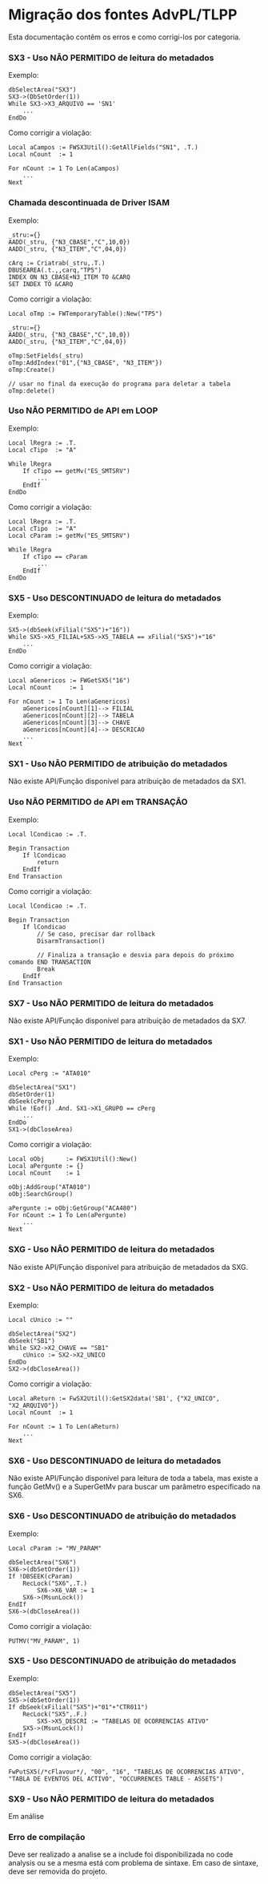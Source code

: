 
# Migração dos fontes AdvPL/TLPP

Esta documentação contêm os erros e como corrigi-los por categoria.

### SX3 - Uso NÃO PERMITIDO de leitura do metadados
Exemplo:
```
dbSelectArea("SX3")
SX3->(DbSetOrder(1))
While SX3->X3_ARQUIVO == 'SN1'
    ...
EndDo
```

Como corrigir a violação:
```
Local aCampos := FWSX3Util():GetAllFields("SN1", .T.)
Local nCount  := 1

For nCount := 1 To Len(aCampos)
    ...
Next
```

### Chamada descontinuada de Driver ISAM
Exemplo:

```
_stru:={}
AADD(_stru, {"N3_CBASE","C",10,0})
AADD(_stru, {"N3_ITEM","C",04,0})

cArq := Criatrab(_stru,.T.)
DBUSEAREA(.t.,,carq,"TP5")
INDEX ON N3_CBASE+N3_ITEM TO &CARQ
SET INDEX TO &CARQ
```

Como corrigir a violação:
```
Local oTmp := FWTemporaryTable():New("TP5")

_stru:={}
AADD(_stru, {"N3_CBASE","C",10,0})
AADD(_stru, {"N3_ITEM","C",04,0})

oTmp:SetFields(_stru)
oTmp:AddIndex("01",{"N3_CBASE", "N3_ITEM"})
oTmp:Create()

// usar no final da execução do programa para deletar a tabela
oTmp:delete()
```

### Uso NÃO PERMITIDO de API em LOOP
Exemplo:
```
Local lRegra := .T.
Local cTipo  := "A"

While lRegra
    If cTipo == getMv("ES_SMTSRV")
        ...
    EndIf
EndDo
```

Como corrigir a violação:
```
Local lRegra := .T.
Local cTipo  := "A"
Local cParam := getMv("ES_SMTSRV")

While lRegra
    If cTipo == cParam
        ...
    EndIf
EndDo
```

### SX5 - Uso DESCONTINUADO de leitura do metadados
Exemplo:
```
SX5->(dbSeek(xFilial("SX5")+"16"))
While SX5->X5_FILIAL+SX5->X5_TABELA == xFilial("SX5")+"16"
    ...
EndDo
```

Como corrigir a violação:
```
Local aGenericos := FWGetSX5("16")
Local nCount     := 1

For nCount := 1 To Len(aGenericos)
    aGenericos[nCount][1]--> FILIAL
    aGenericos[nCount][2]--> TABELA
    aGenericos[nCount][3]--> CHAVE
    aGenericos[nCount][4]--> DESCRICAO
    ...
Next
```

### SX1 - Uso NÃO PERMITIDO de atribuição do metadados
Não existe API/Função disponível para atribuição de metadados da SX1.

### Uso NÃO PERMITIDO de API em TRANSAÇÃO
Exemplo:
```
Local lCondicao := .T.

Begin Transaction
    If lCondicao 
        return 
    EndIf
End Transaction
```

Como corrigir a violação:
```
Local lCondicao := .T.

Begin Transaction
    If lCondicao
        // Se caso, precisar dar rollback
        DisarmTransaction()

        // Finaliza a transação e desvia para depois do próximo comando END TRANSACTION 
        Break 
    EndIf
End Transaction
```

### SX7 - Uso NÃO PERMITIDO de leitura do metadados
Não existe API/Função disponível para atribuição de metadados da SX7.

### SX1 - Uso NÃO PERMITIDO de leitura do metadados 
Exemplo:
```
Local cPerg := "ATA010"

dbSelectArea("SX1")
dbSetOrder(1)
dbSeek(cPerg)
While !Eof() .And. SX1->X1_GRUPO == cPerg
    ...
EndDo
SX1->(dbCloseArea)
```

Como corrigir a violação:
```
Local oObj      := FWSX1Util():New()
Local aPergunte := {}
Local nCount    := 1

oObj:AddGroup("ATA010")
oObj:SearchGroup()

aPergunte := oObj:GetGroup("ACA480")
For nCount := 1 To Len(aPergunte)
    ...
Next
```

### SXG - Uso NÃO PERMITIDO de leitura do metadados 
Não existe API/Função disponível para atribuição de metadados da SXG.

### SX2 - Uso NÃO PERMITIDO de leitura do metadados 
Exemplo:
```
Local cUnico := ""

dbSelectArea("SX2")
dbSeek("SB1")	
While SX2->X2_CHAVE == "SB1"
    cUnico := SX2->X2_UNICO
EndDo
SX2->(dbCloseArea())
```

Como corrigir a violação:
```
Local aReturn := FwSX2Util():GetSX2data('SB1', {"X2_UNICO", "X2_ARQUIVO"})
Local nCount  := 1

For nCount := 1 To Len(aReturn)
    ...
Next 
```

### SX6 - Uso DESCONTINUADO de leitura do metadados 
Não existe API/Função disponível para leitura de toda a tabela, mas existe a função GetMv() e a SuperGetMv para buscar um parâmetro especificado na SX6.

### SX6 - Uso DESCONTINUADO de atribuição do metadados
Exemplo:
```
Local cParam := "MV_PARAM"

dbSelectArea("SX6")
SX6->(dbSetOrder(1))
If !DBSEEK(cParam)
    RecLock("SX6",.T.)
        SX6->X6_VAR	:= 1
    SX6->(MsunLock())
EndIf
SX6->(dbCloseArea())
```

Como corrigir a violação:
```
PUTMV("MV_PARAM", 1)
```

### SX5 - Uso DESCONTINUADO de atribuição do metadados
Exemplo:
```
dbSelectArea("SX5")
SX5->(dbSetOrder(1))
If dbSeek(xFilial("SX5")+"01"+"CTR011")
    RecLock("SX5",.F.)
        SX5->X5_DESCRI := "TABELAS DE OCORRENCIAS ATIVO"
    SX5->(MsunLock())
EndIf
SX5->(dbCloseArea())
```

Como corrigir a violação:
```
FwPutSX5(/*cFlavour*/, "00", "16", "TABELAS DE OCORRENCIAS ATIVO", "TABLA DE EVENTOS DEL ACTIVO", "OCCURRENCES TABLE - ASSETS")
```

### SX9 - Uso NÃO PERMITIDO de leitura do metadados
Em análise

### Erro de compilação
Deve ser realizado a analise se a include foi disponibilizada no code analysis ou se a mesma está com problema de sintaxe. Em caso de sintaxe, deve ser removida do projeto.
